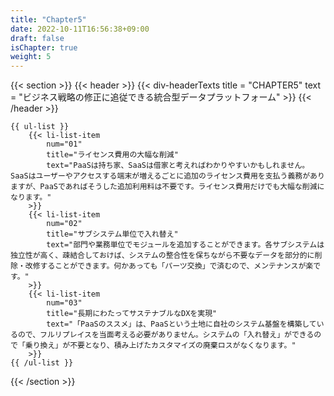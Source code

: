 ```yaml
---
title: "Chapter5"
date: 2022-10-11T16:56:38+09:00
draft: false
isChapter: true
weight: 5
---
```


{{< section >}}
    {{< header >}}
        {{< div-headerTexts
            title = "CHAPTER5"
            text = "ビジネス戦略の修正に追従できる統合型データプラットフォーム"
        >}}
    {{< /header >}}

    {{ ul-list }}
        {{< li-list-item 
            num="01"
            title="ライセンス費用の大幅な削減"
            text="PaaSは持ち家、SaaSは借家と考えればわかりやすいかもしれません。SaaSはユーザーやアクセスする端末が増えるごとに追加のライセンス費用を支払う義務がありますが、PaaSであればそうした追加利用料は不要です。ライセンス費用だけでも大幅な削減になります。"
        >}}
        {{< li-list-item 
            num="02"
            title="サブシステム単位で入れ替え"
            text="部門や業務単位でモジュールを追加することができます。各サブシステムは独立性が高く、疎結合しておけば、システムの整合性を保ちながら不要なデータを部分的に削除・改修することができます。何かあっても「パーツ交換」で済むので、メンテナンスが楽です。"
        >}}
        {{< li-list-item 
            num="03"
            title="長期にわたってサステナブルなDXを実現"
            text="「PaaSのススメ」は、PaaSという土地に自社のシステム基盤を構築しているので、フルリプレイスを当面考える必要がありません。システムの「入れ替え」ができるので「乗り換え」が不要となり、積み上げたカスタマイズの廃棄ロスがなくなります。"
        >}}
    {{ /ul-list }} 
{{< /section >}}
